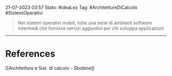 21-07-2023 03:57
Stato: #ideaLez 
Tag: #ArchitettureDiCalcolo #SistemiOperativi

> Nei sistemi operativi mobili, tutta una serie di ambienti software intermedi che fornisce servizi aggiuntivi per chi sviluppa applicazioni

---
# References 
[[Architetture e Sist. di calcolo - Sbobine]]
